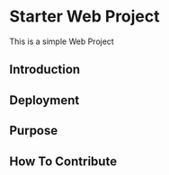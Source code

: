 # Starter Web Project
This is a simple Web Project
## Introduction

## Deployment

## Purpose

## How To Contribute
